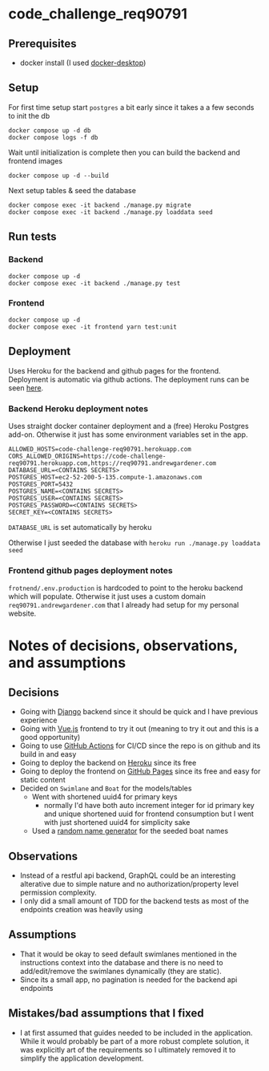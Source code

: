# code_challenge_req90791

## Prerequisites

- docker install (I used [docker-desktop](https://www.docker.com/products/docker-desktop/))

## Setup

For first time setup start `postgres` a bit early since it takes a a few seconds to init the db

    docker compose up -d db
    docker compose logs -f db

Wait until initialization is complete then you can build the backend and frontend images

    docker compose up -d --build

Next setup tables & seed the database

    docker compose exec -it backend ./manage.py migrate
    docker compose exec -it backend ./manage.py loaddata seed

## Run tests

### Backend

    docker compose up -d
    docker compose exec -it backend ./manage.py test

### Frontend

    docker compose up -d
    docker compose exec -it frontend yarn test:unit

## Deployment

Uses Heroku for the backend and github pages for the frontend. Deployment is automatic via github actions. The deployment runs can be seen [here](https://github.com/andrew-gardener/code_challenge_req90791/actions/workflows/deploy.yml).

### Backend Heroku deployment notes

Uses straight docker container deployment and a (free) Heroku Postgres add-on. Otherwise it just has some environment variables set in the app.

    ALLOWED_HOSTS=code-challenge-req90791.herokuapp.com
    CORS_ALLOWED_ORIGINS=https://code-challenge-req90791.herokuapp.com,https://req90791.andrewgardener.com
    DATABASE_URL=<CONTAINS SECRETS>
    POSTGRES_HOST=ec2-52-200-5-135.compute-1.amazonaws.com
    POSTGRES_PORT=5432
    POSTGRES_NAME=<CONTAINS SECRETS>
    POSTGRES_USER=<CONTAINS SECRETS>
    POSTGRES_PASSWORD=<CONTAINS SECRETS>
    SECRET_KEY=<CONTAINS SECRETS>

`DATABASE_URL` is set automatically by heroku

Otherwise I just seeded the database with `heroku run ./manage.py loaddata seed`

### Frontend github pages deployment notes

`frotnend/.env.production` is hardcoded to point to the heroku backend which will populate. Otherwise it just uses a custom domain `req90791.andrewgardener.com` that I already had setup for my personal website.

# Notes of decisions, observations, and assumptions

## Decisions

- Going with [Django](https://www.djangoproject.com/) backend since it should be quick and I have previous experience
- Going with [Vue.js](https://vuejs.org/) frontend to try it out (meaning to try it out and this is a good opportunity)
- Going to use [GitHub Actions](https://github.com/features/actions) for CI/CD since the repo is on github and its build in and easy
- Going to deploy the backend on [Heroku](https://www.heroku.com/) since its free
- Going to deploy the frontend on [GitHub Pages](https://pages.github.com/) since its free and easy for static content
- Decided on `Swimlane` and `Boat` for the models/tables
  - Went with shortened uuid4 for primary keys
    - normally I'd have both auto increment integer for id primary key and unique shortened uuid for frontend consumption but I went with just shortened uuid4 for simplicity sake
  - Used a [random name generator](https://www.fantasynamegenerators.com/ship-names.php) for the seeded boat names

## Observations

- Instead of a restful api backend, GraphQL could be an interesting alterative due to simple nature and no authorization/property level permission complexity.
- I only did a small amount of TDD for the backend tests as most of the endpoints creation was heavily using

## Assumptions

- That it would be okay to seed default swimlanes mentioned in the instructions context into the database and there is no need to add/edit/remove the swimlanes dynamically (they are static).
- Since its a small app, no pagination is needed for the backend api endpoints

## Mistakes/bad assumptions that I fixed

- I at first assumed that guides needed to be included in the application. While it would probably be part of a more robust complete solution, it was explicitly art of the requirements so I ultimately removed it to simplify the application development.